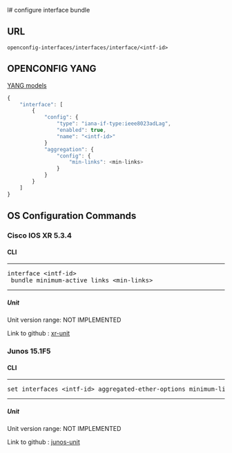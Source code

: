 l# configure interface bundle

## URL

```
openconfig-interfaces/interfaces/interface/<intf-id>
```

## OPENCONFIG YANG

[YANG models](https://github.com/FRINXio/openconfig/tree/master/interfaces/src/main/yang)

```javascript
{
    "interface": [
        {
            "config": {
                "type": "iana-if-type:ieee8023adLag",
                "enabled": true,
                "name": "<intf-id>"
            }
            "aggregation": {
                "config": {
                    "min-links": <min-links>
                }
            }
        }
    ]
}
```

## OS Configuration Commands

### Cisco IOS XR 5.3.4

#### CLI

---
<pre>
interface &lt;intf-id&gt;
 bundle minimum-active links &lt;min-links&gt;
</pre>
---

##### Unit

Unit version range: NOT IMPLEMENTED

Link to github : [xr-unit]()

### Junos 15.1F5

#### CLI

---
<pre>
set interfaces &lt;intf-id&gt; aggregated-ether-options minimum-links &lt;min-links&gt;
</pre>
---

##### Unit

Unit version range: NOT IMPLEMENTED

Link to github : [junos-unit]()

